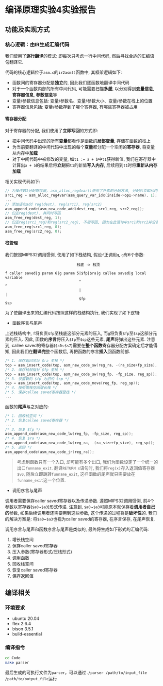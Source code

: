 # 编译原理实验4实验报告

## **功能及实现方式**

### **核心逻辑：由IR生成汇编代码**
我们使用了**逐行翻译**的模式: 即每次只考虑一行中间代码, 然后寻找合适的汇编语句翻译它.

代码的核心逻辑位于`asm.c`的`ir2asm()`函数中, 其框架逻辑如下:

- 函数间的寄存器分配是**独立**的, 因此我们逐函数地翻译中间代码
- 对于一个函数内部的所有中间代码, 可能需要扫描**多趟**, 以分别得到**变量信息**, **寄存器信息**, **参数信息**等
- 变量/参数信息包括: 变量/参数名、变量/参数大小、变量/参数在栈上的位置
- 寄存器信息包括: 变量/参数存到了哪个寄存器, 有哪些寄存器被占用

#### 寄存器分配

对于寄存器的分配, 我们使用了**立即写回**的方式即:

- 把中间代码中出现的所有**变量**都看作是函数的**局部变量**, 存储在函数的栈上
- 为当前要翻译的中间代码中出现的每个**变量**都分配一个空闲的**寄存器**, 将变量从内存中**加载**
- 对于中间代码中被修改的变量, 如`t1 := a + b`中`t1`获得新值, 我们在寄存器中计算出`a + b`的结果后将**立刻**把`t1`的新值**写入内存**, 后续用到`t1`时将**重新从内存加载**

相关实现代码如下:

```c
// 为操作数1分配寄存器, asm_alloc_reg4var()使用了朴素的分配方法, 分配后立即从内存中加载
src1_reg = asm_alloc_reg4var(asm_query_var_idx(inside->op1->name), 1);
...
// 添加语句add reg(dest), reg(src1), reg(src2)
asm_append_code(asm_new_code_add(dest_reg, src1_reg, src2_reg));
// 归还reg(dest), 并同时写回
asm_free_reg(dest_reg, 1);
// 归还reg(src1_reg)和reg(src2_reg), 不用写回, 因为在此语句中src1和src2并没有改变
asm_free_reg(src1_reg, 0);
asm_free_reg(src2_reg, 0);
```

#### 栈管理

我们按照MIPS32调用惯例, 使用了如下栈结构, 假设`f`正调用`g`, `g`有6个参数:

```
                                 栈底 -> 栈顶

f caller saved|g param 6|g param 5|$fp|$ra|g callee saved|g local variable
                                  ^                                      ^
                                  |                                      |
                                  $fp                                  $sp
```

为了使翻译出来的汇编代码按照这样的栈结构执行, 我们实现了如下逻辑:

- 函数序言与尾声

上述栈结构中, `f`将负责`$fp`至栈底这部分元素的压入, 而`g`将负责`$fp`至`$sp`这部分元素的压入. 因此, 函数的**序言**将压入`$fp`至`$sp`这些元素, **尾声**将弹出这些元素. 注意到, callee saved的寄存器(`$s0`~`$s7`)需要在**整个函数**寄存器分配方案确定后才能得知, 因此我们在**翻译完**整个函数后, 再把函数的序言**插入**回函数前部.

```c
/* 1. 保存返回地址 $ra 至栈 */
top = asm_insert_code(top, asm_new_code_sw(reg_ra, -(ra_size+fp_size), reg_sp));
/* 2. 保存栈帧指针 $fp 至栈 */
top = asm_insert_code(top, asm_new_code_sw(reg_fp, -fp_size, reg_sp));
/* 3. 设置新的 $fp 为旧的 $sp */
top = asm_insert_code(top, asm_new_code_move(reg_fp, reg_sp));
/* 4. 按所需栈空间增长栈 */
/* 5. 保存callee saved寄存器至栈 */
...
```

函数的**尾声**与之对应的:

```c
/* 1. 回收栈空间 */
/* 2. 恢复callee saved寄存器 */
...
/* 3. 恢复 $fp */
asm_append_code(asm_new_code_lw(reg_fp, -fp_size, reg_sp));
/* 4. 恢复 $ra */
asm_append_code(asm_new_code_lw(reg_ra, -(ra_size+fp_size), reg_sp));
/* 5. 返回 */
asm_append_code(asm_new_code_jr(reg_ra));
```

> 考虑到函数只有一个入口, 却可能有多个出口, 我们为函数设定了一个统一的出口`funname_exit`. 翻译`RETURN x`语句时, 我们将`reg(x)`存入返回值寄存器`$v0`, 随后立即跳转`funname_exit`, 这样函数的尾声就只需要放在`funname_exit`这一个位置.

- 调用序言与尾声

调用者需要保存caller saved寄存器以及传递参数. 遵照MIPS32调用惯例, 前4个参数以寄存器(`$a0`~`$a3`)形式传递. 注意到, `$a0`~`$a3`可能原本就保存着**调用者自己的**参数, 如果后续调用者还需要用到这些参数, 这个传递的过程将是**破坏性**的. 我们的解决方案是: 将`$a0`~`$a3`也视为caller saved的寄存器, 在序言保存, 在尾声恢复.

调用序言与尾声和函数序言与尾声是类似的, 最终将生成如下形式的汇编代码:

1. 增长栈空间
2. 保存caller saved寄存器
3. 压入参数(寄存器形式/压栈形式)
4. 调用函数
5. 回收栈空间
6. 恢复caller saved寄存器
7. 保存返回值

## **编译相关**

### 环境要求
- ubuntu 20.04
- flex 2.6.4
- bison 3.5.1
- build-essential

### 编译指令
```bash
cd Code
make parser
```
最后生成的可执行文件为`parser`，可以通过`./parser /path/to/input_file /path/to/output_file`运行